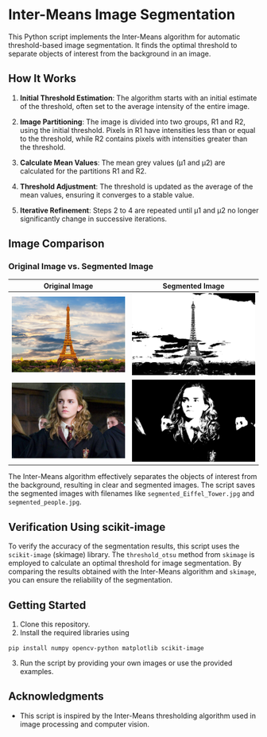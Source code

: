 # Inter-Means Image Segmentation

This Python script implements the Inter-Means algorithm for automatic threshold-based image segmentation. It finds the optimal threshold to separate objects of interest from the background in an image.

## How It Works

1. **Initial Threshold Estimation**: The algorithm starts with an initial estimate of the threshold, often set to the average intensity of the entire image.

2. **Image Partitioning**: The image is divided into two groups, R1 and R2, using the initial threshold. Pixels in R1 have intensities less than or equal to the threshold, while R2 contains pixels with intensities greater than the threshold.

3. **Calculate Mean Values**: The mean grey values (μ1 and μ2) are calculated for the partitions R1 and R2.

4. **Threshold Adjustment**: The threshold is updated as the average of the mean values, ensuring it converges to a stable value.

5. **Iterative Refinement**: Steps 2 to 4 are repeated until μ1 and μ2 no longer significantly change in successive iterations.

## Image Comparison

### Original Image vs. Segmented Image

| Original Image | Segmented Image |
|----------------|-----------------|
| ![Original Image 1](Eiffel_Tower.jpg) | ![Segmented Image 1](segmented_Eiffel_Tower.jpg) |
| ![Original Image 2](people.jpg) | ![Segmented Image 2](segmented_people.jpg) |

The Inter-Means algorithm effectively separates the objects of interest from the background, resulting in clear and segmented images. The script saves the segmented images with filenames like `segmented_Eiffel_Tower.jpg` and `segmented_people.jpg`.

## Verification Using scikit-image

To verify the accuracy of the segmentation results, this script uses the `scikit-image` (skimage) library. The `threshold_otsu` method from `skimage` is employed to calculate an optimal threshold for image segmentation. By comparing the results obtained with the Inter-Means algorithm and `skimage`, you can ensure the reliability of the segmentation.

## Getting Started

1. Clone this repository.
2. Install the required libraries using 
```
pip install numpy opencv-python matplotlib scikit-image
```
3. Run the script by providing your own images or use the provided examples.

## Acknowledgments

- This script is inspired by the Inter-Means thresholding algorithm used in image processing and computer vision.

